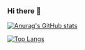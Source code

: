 ### Hi there 👋

<!--
**Dudualuizio17/Dudualuizio17** is a ✨ _special_ ✨ repository because its `README.md` (this file) appears on your GitHub profile.

Here are some ideas to get you started:

- 🔭 I’m currently working on ...
- 🌱 I’m currently learning ...
- 👯 I’m looking to collaborate on ...
- 🤔 I’m looking for help with ...
- 💬 Ask me about ...
- 📫 How to reach me: ...
- 😄 Pronouns: ...
- ⚡ Fun fact: ...
-->

[![Anurag's GitHub stats](https://github-readme-stats.vercel.app/api?username=Dudualuizio17&count_private=true&theme=dark&show_icons=true&include_all_commits=true)](https://github.com/anuraghazra/github-readme-stats)

[![Top Langs](https://github-readme-stats.vercel.app/api/top-langs/?username=Dudualuizio17&layout=compact&langs_count=6&hide=shell,makefile&theme=dark&count_private=true&hide_border=true&count_private=true)](https://github.com/anuraghazra/github-readme-stats)
